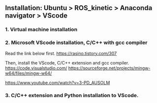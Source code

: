 ## Installation: Ubuntu > ROS_kinetic > Anaconda navigator > VScode
 
### 1. Virtual machine installation

### 2. Microsoft VScode installation, C/C++ with gcc compiler
Read the link below first. 
https://rasino.tistory.com/307

Then, install the VScode, C/C++ extension and gcc compiler.
https://code.visualstudio.com/
https://sourceforge.net/projects/mingw-w64/files/mingw-w64/

https://www.youtube.com/watch?v=3-PD_AUSOLM

### 3. C/C++ extension and Python installation to VScode.
